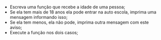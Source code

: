 * Escreva uma função que recebe a idade de uma pessoa;
* Se ela tem mais de 18 anos ela pode entrar na auto escola, imprima uma mensagem informando isso;
* Se ela tem menos, ela não pode, imprima outra mensagem com este aviso;
* Execute a função nos dois casos;